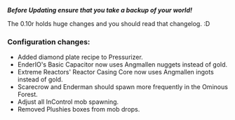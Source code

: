 ***Before Updating ensure that you take a backup of your world!***

The 0.10r holds huge changes and you should read that changelog. :D

### **__Configuration changes:__**
* Added diamond plate recipe to Pressurizer.
* EnderIO's Basic Capacitor now uses Angmallen nuggets instead of gold.
* Extreme Reactors' Reactor Casing Core now uses Angmallen ingots instead of gold.
* Scarecrow and Enderman should spawn more frequently in the Ominous Forest.
* Adjust all InControl mob spawning.
* Removed Plushies boxes from mob drops.